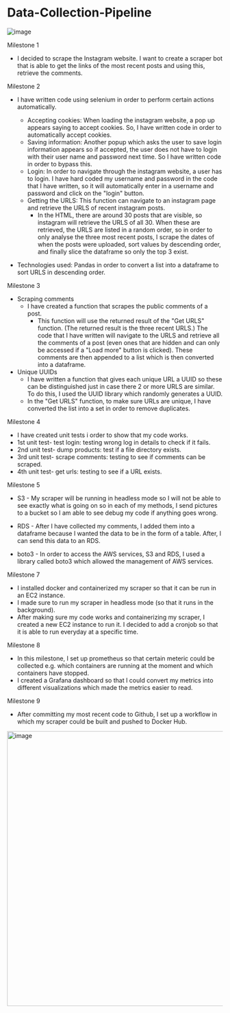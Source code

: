 # Data-Collection-Pipeline

![image](https://user-images.githubusercontent.com/46778501/182449479-5f89fd2d-b23b-4212-93eb-be95890effc0.png)

Milestone 1
- I decided to scrape the Instagram website. I want to create a scraper bot that is able to get the links of the most recent posts and using this, retrieve the comments.

Milestone 2
- I have written code using selenium in order to perform certain actions automatically.
    - Accepting cookies: When loading the instagram website, a pop up appears saying to accept cookies. So, I have written code in order to automatically accept cookies.
    - Saving information: Another popup which asks the user to save login information appears so if accepted, the user does not have to login with their user name and password next time. So I have written code in order to bypass this.
    - Login: In order to navigate through the instagram website, a user has to login. I have hard coded my username and password in the code that I have written, so it will automatically enter in a username and password and click on the "login" button.
    - Getting the URLS: This function can navigate to an instagram page and retrieve the URLS of recent instagram posts. 
        - In the HTML, there are around 30 posts that are visible, so instagram will retrieve the URLS of all 30. When these are retrieved, the URLS are listed in a random order, so in order to only analyse the three most recent posts, I scrape the dates of when the posts were uploaded, sort values by descending order, and finally slice the dataframe so only the top 3 exist.

- Technologies used: Pandas in order to convert a list into a dataframe to sort URLS in descending order.

Milestone 3
- Scraping comments
    - I have created a function that scrapes the public comments of a post.
        - This function will use the returned result of the "Get URLS" function. (The returned result is the three recent URLS.) The code that I have written will navigate to the URLS and retrieve all the comments of a post (even ones that are hidden and can only be accessed if a "Load more" button is clicked). These comments are then appended to a list which is then converted into a dataframe.
- Unique UUIDs
    - I have written a function that gives each unique URL a UUID so these can be distinguished just in case there 2 or more URLS are similar. To do this, I used the UUID library which randomly generates a UUID.
    - In the "Get URLS" function, to make sure URLs are unique, I have converted the list into a set in order to remove duplicates.

Milestone 4
- I have created unit tests i order to show that my code works.
- 1st unit test- test login: testing wrong log in details to check if it fails.
- 2nd unit test- dump products: test if a file directory exists.
- 3rd unit test- scrape comments: testing to see if comments can be scraped.
- 4th unit test- get urls: testing to see if a URL exists.

Milestone 5
- S3 - My scraper will be running in headless mode so I will not be able to see exactly what is going on so in each of my methods, I send pictures to a bucket so I am able to see debug my code if anything goes wrong.
- RDS - After I have collected my comments, I added them into a dataframe because I wanted the data to be in the form of a table. After, I can send this data to an RDS.

- boto3 - In order to access the AWS services, S3 and RDS, I used a library called boto3 which allowed the management of AWS services.

Milestone 7
- I installed docker and containerized my scraper so that it can be run in an EC2 instance. 
- I made sure to run my scraper in headless mode (so that it runs in the background).
- After making sure my code works and containerizing my scraper, I created a new EC2 instance to run it. I decided to add a cronjob so that it is able to run everyday at a specific time.

Milestone 8
- In this milestone, I set up prometheus so that certain meteric could be collected e.g. which containers are running at the moment and which containers have stopped.
- I created a Grafana dashboard so that I could convert my metrics into different visualizations which made the metrics easier to read.

Milestone 9
- After committing my most recent code to Github, I set up a workflow in which my scraper could be built and pushed to Docker Hub.

<img width="640" alt="image" src="https://user-images.githubusercontent.com/46778501/184010681-0720b2ce-abca-4d1e-8cf0-09b025127539.png">

